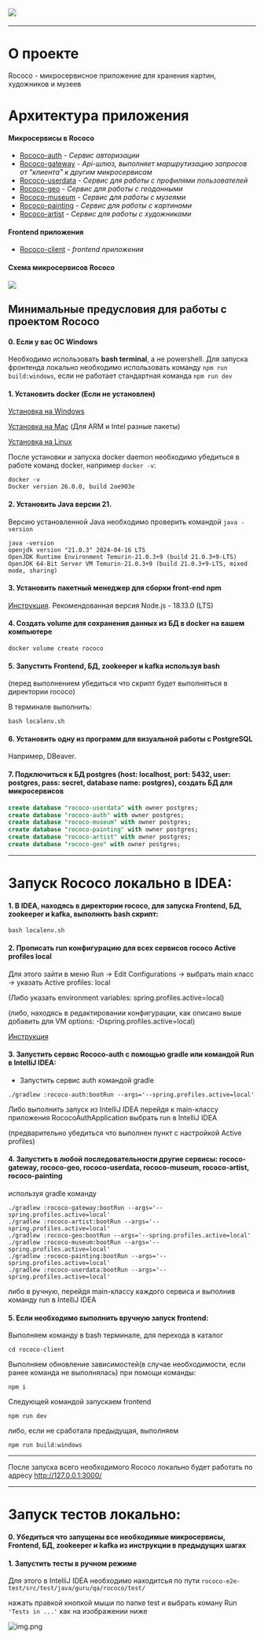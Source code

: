 # ![](images/logo.png)
<hr>

# О проекте
Rococo - микросервисное приложение для хранения картин, художников и музеев
# Архитектура приложения

#### Микросервисы в Rococo
+ [Rococo-auth]() - *Сервис авторизации*
+ [Rococo-gateway]() - *Api-шлюз, выполняет маршрутизацию запросов от "клиента" к другим микросервисам*
+ [Rococo-userdata]() - *Сервис для работы с профилями пользователей*
+ [Rococo-geo]() - *Сервис для работы с геоданными*
+ [Rococo-museum]() - *Сервис для работы с музеями*
+ [Rococo-painting]() - *Сервис для работы с картинами*
+ [Rococo-artist]() - *Сервис для работы с художниками*

#### Frontend приложения
+ [Rococo-client]() - *frontend приложения*

#### Схема микросервисов Rococo
![](images/schema.png)

## Минимальные предусловия для работы с проектом Rococo

#### 0. Если у вас ОС Windows

Необходимо использовать **bash terminal**, а не powershell.
Для запуска фронтенда локально необходимо использовать команду
`npm run build:windows`, если не работает стандартная команда `npm run dev`

#### 1. Установить docker (Если не установлен)

[Установка на Windows](https://docs.docker.com/desktop/install/windows-install/)

[Установка на Mac](https://docs.docker.com/desktop/install/mac-install/) (Для ARM и Intel разные пакеты)

[Установка на Linux](https://docs.docker.com/desktop/install/linux-install/)

После установки и запуска docker daemon необходимо убедиться в работе команд docker, например `docker -v`:

```posh
docker -v
Docker version 26.0.0, build 2ae903e
```

#### 2. Установить Java версии 21.

Версию установленной Java необходимо проверить командой `java -version`

```posh
java -version
openjdk version "21.0.3" 2024-04-16 LTS
OpenJDK Runtime Environment Temurin-21.0.3+9 (build 21.0.3+9-LTS)
OpenJDK 64-Bit Server VM Temurin-21.0.3+9 (build 21.0.3+9-LTS, mixed mode, sharing)
```

#### 3. Установить пакетный менеджер для сборки front-end npm

[Инструкция](https://docs.npmjs.com/downloading-and-installing-node-js-and-npm).
Рекомендованная версия Node.js - 18.13.0 (LTS)

#### 4. Создать volume для сохранения данных из БД в docker на вашем компьютере

```posh
docker volume create rococo
```

#### 5. Запустить Frontend, БД, zookeeper и kafka используя bash
(перед выполнением убедиться что скрипт будет выполняться в директории rococo)

В терминале выполнить:
```posh
bash localenv.sh 
```

#### 6. Установить одну из программ для визуальной работы с PostgreSQL

Например, DBeaver.

#### 7. Подключиться к БД postgres (host: localhost, port: 5432, user: postgres, pass: secret, database name: postgres), создать БД для микросервисов

```sql
create database "rococo-userdata" with owner postgres;
create database "rococo-auth" with owner postgres;
create database "rococo-museum" with owner postgres;   
create database "rococo-painting" with owner postgres;
create database "rococo-artist" with owner postgres;
create database "rococo-geo" with owner postgres;
```
<hr>

<a name="localrun"></a>
# Запуск Rococo локально в IDEA:

#### 1. В IDEA, находясь в директории rococo, для запуска Frontend, БД, zookeeper и kafka, выполнить bash скрипт:

```posh
bash localenv.sh 
```

#### 2. Прописать run конфигурацию для всех сервисов rococo Active profiles local

Для этого зайти в меню Run -> Edit Configurations -> выбрать main класс -> указать Active profiles: local

(Либо указать environment variables: spring.profiles.active=local)

(либо, находясь в редактировании конфигурации, как описано выше добавить для VM options: -Dspring.profiles.active=local)

[Инструкция](https://stackoverflow.com/questions/39738901/how-do-i-activate-a-spring-boot-profile-when-running-from-intellij)

#### 3. Запустить сервис Rococo-auth c помощью gradle или командой Run в IntelliJ IDEA:

- Запустить сервис auth командой gradle

```posh
./gradlew :rococo-auth:bootRun --args='--spring.profiles.active=local'
```

Либо выполнить запуск из IntelliJ IDEA перейдя к main-классу приложения RococoAuthApplication выбрать run в IntelliJ IDEA

(предварительно убедиться что
выполнен пункт с настройкой Active profiles)

#### 4. Запустить в любой последовательности другие сервисы: rococo-gateway, rococo-geo, rococo-userdata, rococo-museum, rococo-artist, rococo-painting
используя gradle команду
```posh
./gradlew :rococo-gateway:bootRun --args='--spring.profiles.active=local'
./gradlew :rococo-artist:bootRun --args='--spring.profiles.active=local'
./gradlew :rococo-geo:bootRun --args='--spring.profiles.active=local'
./gradlew :rococo-museum:bootRun --args='--spring.profiles.active=local'
./gradlew :rococo-painting:bootRun --args='--spring.profiles.active=local'
./gradlew :rococo-userdata:bootRun --args='--spring.profiles.active=local'
```
либо в ручную, перейдя main-классу каждого сервиса и выполнив команду run в IntelliJ IDEA

#### 5. Если необходимо выполнить вручную запуск frontend:
Выполняем команду в bash терминале, для перехода в каталог
```posh
cd rococo-client
```
Выполняем обновление зависимостей(в случае необходимости, если ранее команда не выполнялась) при помощи команды:
```posh
npm i
```
Следующей командой запускаем frontend
```posh
npm run dev
```
либо, если не сработала предыдущая, выполняем
```posh
npm run build:windows
```

<hr>

После запуска всего необходимого Rococo локально будет работать по адресу http://127.0.0.1:3000/

<hr>

<a name="localtestrun"></a>
# Запуск тестов локально:

#### 0. Убедиться что запущены все необходимые микросервисы, Frontend, БД, zookeeper и kafka из инструкции в предыдущих шагах

#### 1. Запустить тесты в ручном режиме

Для этого в IntelliJ IDEA необходимо находитсья по пути
`rococo-e2e-test/src/test/java/guru/qa/rococo/test/`

нажать правкой кнопкой мыши по папке test и выбрать коману Run `'Tests in ...'` как на изображении ниже

![img.png](images/runTests.png)